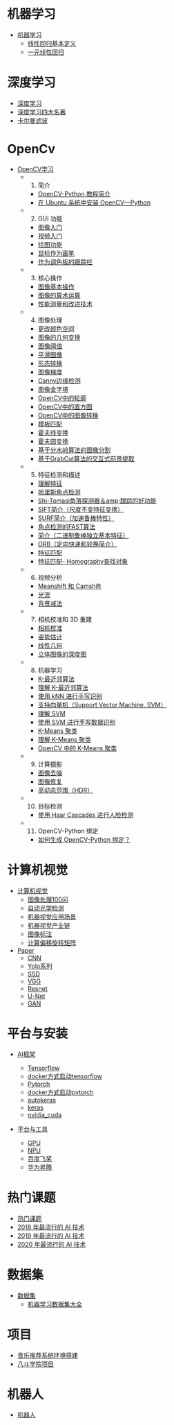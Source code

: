 # 机器学习

- [机器学习](ml/README.md)
  - [线性回归基本定义](ml/linear_base.md)
  - [一元线性回归](ml/linear_regression.md)

# 深度学习

- [深度学习](dl/README.md)
- [深度学习四大名著](dl/深度学习四大名著.md)
- [卡尔曼滤波](dl/KalmanFilter.md)

# OpenCv

- [OpenCV学习](cv/opencv/README.md)
  - 1. 简介
     - [OpenCV-Python 教程简介](cv/opencv/opencv4.0.0_py/4.0.0/1.1-tutorial_py_intro.md)
     - [在 Ubuntu 系统中安装 OpenCV—Python](cv/opencv/opencv4.0.0_py/4.0.0/1.2-tutorial_py_setup_in_ubuntu.md)
  - 2. GUI 功能
     - [图像入门](cv/opencv/opencv4.0.0_py/4.0.0/2.1-tutorial_py_image_display.md)
     - [视频入门](cv/opencv/opencv4.0.0_py/4.0.0/2.2-tutorial_py_video_display.md)
     - [绘图功能](cv/opencv/opencv4.0.0_py/4.0.0/2.3-tutorial_py_drawing_functions.md)
     - [鼠标作为画笔](cv/opencv/opencv4.0.0_py/4.0.0/2.4-tutorial_py_mouse_handling.md)
     - [作为调色板的跟踪栏](cv/opencv/opencv4.0.0_py/4.0.0/2.5-tutorial_py_trackbar.md)
  - 3. 核心操作
     - [图像基本操作](cv/opencv/opencv4.0.0_py/4.0.0/3.1-tutorial_py_basic_ops.md)
     - [图像的算术运算](cv/opencv/opencv4.0.0_py/4.0.0/3.2-tutorial_py_image_arithmetics.md)
     - [性能测量和改进技术](cv/opencv/opencv4.0.0_py/4.0.0/3.3-tutorial_py_optimization.md)
  - 4. 图像处理
     - [更改颜色空间](cv/opencv/opencv4.0.0_py/4.0.0/4.1-tutorial_py_colorspaces.md)
     - [图像的几何变换](cv/opencv/opencv4.0.0_py/4.0.0/4.2-tutorial_py_geometric_transformations.md)
     - [图像阈值](cv/opencv/opencv4.0.0_py/4.0.0/4.3-tutorial_py_thresholding.md)
     - [平滑图像](cv/opencv/opencv4.0.0_py/4.0.0/4.4-tutorial_py_filtering.md)
     - [形态转换](cv/opencv/opencv4.0.0_py/4.0.0/4.5-tutorial_py_morphological_ops.md)
     - [图像梯度](cv/opencv/opencv4.0.0_py/4.0.0/4.6-tutorial_py_gradients.md)
     - [Canny边缘检测](cv/opencv/opencv4.0.0_py/4.0.0/4.7-tutorial_py_canny.md)
     - [图像金字塔](cv/opencv/opencv4.0.0_py/4.0.0/4.8-tutorial_py_image_pyramids.md)
     - [OpenCV中的轮廓](cv/opencv/opencv4.0.0_py/4.0.0/4.9-tutorial_py_contours.md)
     - [OpenCV中的直方图](cv/opencv/opencv4.0.0_py/4.0.0/4.10-tutorial_py_histograms.md)
     - [OpenCV中的图像转换](cv/opencv/opencv4.0.0_py/4.0.0/4.11-tutorial_py_image_transforms.md)
     - [模板匹配](cv/opencv/opencv4.0.0_py/4.0.0/4.12-tutorial_py_template_matching.md)
     - [霍夫线变换](cv/opencv/opencv4.0.0_py/4.0.0/4.13-tutorial_py_hough_line.md)
     - [霍夫圆变换](cv/opencv/opencv4.0.0_py/4.0.0/4.14-tutorial_py_hough_circle.md)
     - [基于分水岭算法的图像分割](cv/opencv/opencv4.0.0_py/4.0.0/4.15-tutorial_py_watershed_segmentation.md)
     - [基于GrabCut算法的交互式前景提取](cv/opencv/opencv4.0.0_py/4.0.0/4.16-tutorial_py_grabcut.md)
  - 5. 特征检测和描述
     - [理解特征](cv/opencv/opencv4.0.0_py/4.0.0/5.1-tutorial_py_features_meaning.md)
     - [哈里斯角点检测](cv/opencv/opencv4.0.0_py/4.0.0/5.2-tutorial_py_harris.md)
     - [Shi-Tomasi角落探测器＆amp;跟踪的好功能](cv/opencv/opencv4.0.0_py/4.0.0/5.3-tutorial_py_shi_tomasi.md)
     - [SIFT简介（尺度不变特征变换）](cv/opencv/opencv4.0.0_py/4.0.0/5.4-tutorial_py_sift_intro.md)
     - [SURF简介（加速鲁棒特性）](cv/opencv/opencv4.0.0_py/4.0.0/5.5-tutorial_py_surf_intro.md)
     - [角点检测的FAST算法](cv/opencv/opencv4.0.0_py/4.0.0/5.6-tutorial_py_fast.md)
     - [简介（二进制鲁棒独立基本特征）](cv/opencv/opencv4.0.0_py/4.0.0/5.7-tutorial_py_brief.md)
     - [ORB（定向快速和轮换简介）](cv/opencv/opencv4.0.0_py/4.0.0/5.8-tutorial_py_orb.md)
     - [特征匹配](cv/opencv/opencv4.0.0_py/4.0.0/5.9-tutorial_py_matcher.md)
     - [特征匹配- Homography查找对象](cv/opencv/opencv4.0.0_py/4.0.0/5.10-tutorial_py_feature_homography.md)
  - 6. 视频分析
     - [Meanshift 和 Camshift](cv/opencv/opencv4.0.0_py/4.0.0/6.1-tutorial_py_meanshift.md)
     - [光流](cv/opencv/opencv4.0.0_py/4.0.0/6.2-tutorial_py_lucas_kanade.md)
     - [背景减法](cv/opencv/opencv4.0.0_py/4.0.0/6.3-tutorial_py_bg_subtraction.md)
  - 7. 相机校准和 3D 重建
     - [相机校准](cv/opencv/opencv4.0.0_py/4.0.0/7.1-tutorial_py_calibration.md)
     - [姿势估计](cv/opencv/opencv4.0.0_py/4.0.0/7.2-tutorial_py_pose.md)
     - [线性几何](cv/opencv/opencv4.0.0_py/4.0.0/7.3-tutorial_py_epipolar_geometry.md)
     - [立体图像的深度图](cv/opencv/opencv4.0.0_py/4.0.0/7.4-tutorial_py_depthmap.md)
  - 8. 机器学习
     - [K-最近邻算法](cv/opencv/opencv4.0.0_py/4.0.0/8.1-tutorial_py_knn_index.md)
     - [理解 K-最近邻算法](cv/opencv/opencv4.0.0_py/4.0.0/8.1.1-tutorial_py_knn_understanding.md)
     - [使用 kNN 进行手写识别](cv/opencv/opencv4.0.0_py/4.0.0/8.1.2-tutorial_py_knn_opencv.md)
     - [支持向量机（Support Vector Machine, SVM）](cv/opencv/opencv4.0.0_py/4.0.0/8.2-tutorial_py_svm_index.md)
     - [理解 SVM](cv/opencv/opencv4.0.0_py/4.0.0/8.2.1-tutorial_py_svm_basics.md)
     - [使用 SVM 进行手写数据识别](cv/opencv/opencv4.0.0_py/4.0.0/8.2.2-tutorial_py_svm_opencv.md)
     - [K-Means 聚类](cv/opencv/opencv4.0.0_py/4.0.0/8.3-tutorial_py_kmeans_index.md)
     - [理解 K-Means 聚类](cv/opencv/opencv4.0.0_py/4.0.0/8.3.1-tutorial_py_kmeans_understanding.md)
     - [OpenCV 中的 K-Means 聚类](cv/opencv/opencv4.0.0_py/4.0.0/8.3.2-tutorial_py_kmeans_opencv.md)
  - 9. 计算摄影
     - [图像去噪](cv/opencv/opencv4.0.0_py/4.0.0/9.1-tutorial_py_non_local_means.md)
     - [图像修复](cv/opencv/opencv4.0.0_py/4.0.0/9.2-tutorial_py_inpainting.md)
     - [高动态范围（HDR）](cv/opencv/opencv4.0.0_py/4.0.0/9.3-tutorial_py_hdr.md)
  - 10. 目标检测
     - [使用 Haar Cascades 进行人脸检测](cv/opencv/opencv4.0.0_py/4.0.0/10.1-tutorial_py_face_detection.md)
  - 11. OpenCV-Python 绑定
     - [如何生成 OpenCV-Python 绑定？](cv/opencv/opencv4.0.0_py/4.0.0/11.1-tutorial_py_OpenCV-Python.md)


# 计算机视觉

- [计算机视觉](cv/README.md)
  - [图像处理100问](cv/图像处理100问.md)
  - [自动光学检测](cv/aoi.md)
  - [机器视觉应用场景](cv/机器视觉应用场景.md)
  - [机器视觉产业链](cv/机器视觉产业链.md)
  - [图像标注](cv/图像标注.md)
  - [计算偏移旋转矩阵](cv/计算偏移旋转矩阵.md)
- [Paper](cv/paper/README.md)
  - [CNN](cv/paper/cnn.md)
  - [Yolo系列](cv/paper/yolox.md)
  - [SSD](cv/paper/ssd.md)
  - [VGG](cv/paper/vgg.md)
  - [Resnet](cv/paper/resnet.md)
  - [U-Net](cv/paper/unet.md)
  - [GAN](cv/paper/gan.md)

# 平台与安装

- [AI框架](frames/README.md)
  - [Tensorflow](frames/tesorflow/README.md)
   - [docker方式启动tensorflow](frames/tesorflow/tesorflow_docker.md)
  - [Pytorch](frames/pytorch/README.md)
   - [docker方式启动pytorch](frames/pytorch/pytorch_docker.md)
  - [autokeras](frames/autokeras/README.md)
  - [keras](frames/keras/README.md)
  - [nvidia_cuda](frames/nvidia_cuda/README.md)

- [平台与工具](plateform/README.md)
  - [GPU](plateform/gpu_selection.md)
  - [NPU](plateform/npu_selection.md)
  - [百度飞桨](plateform/paddlepaddle.md)
  - [华为昇腾](plateform/ascend.md)

# 热门课题
- [热门课题](hot/README.md)
- [2018 年最流行的 AI 技术](hot/hot_2018.md)
- [2019 年最流行的 AI 技术](hot/hot_2019.md)
- [2020 年最流行的 AI 技术](hot/hot_2020.md)


# 数据集
- [数据集](datasets/README.md)
  - [机器学习数据集大全](datasets/机器学习数据集大全.md)

# 项目

- [音乐推荐系统环境搭建](ml/recommendation_sys/music_recommendation/environments.md)
- [八斗学院项目](project/八斗学院.md)

# 机器人
- [机器人](robot/README.md)
